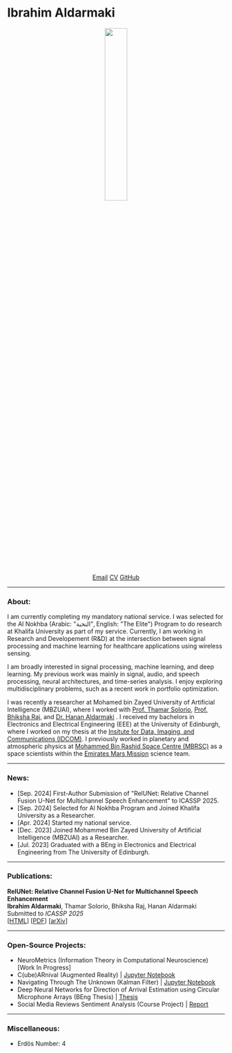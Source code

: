# Ibrahim Aldarmaki

[//]: #![fake_cameraman](https://github.com/i-aldarmaki/personal_website/assets/139388233/7a287150-afc5-4601-ab8e-f75b1be9687b?classes=float-right)
[//]:<p align="center" width="100%" border-radius="200px">
[//]:    <img width="32%" src="https://github.com/i-aldarmaki/personal_website/assets/139388233/7a287150-afc5-4601-ab8e-f75b1be9687b"> 
[//]:</p>

[//]: #![personal_picture](https://github.com/i-aldarmaki/personal_website/assets/139388233/69a3f45f-b241-4fc1-9c10-9d0b9e8c809f)
[//]:#![transparent_picture](https://github.com/i-aldarmaki/personal_website/assets/139388233/578ae050-a75a-4e30-b461-1c596d8584a2)

[//]:#!kjhk[CV](https://drive.google.com/file/d/160MjWzBS4SaKJrNdwSVgc25cqbVzJ8jP/view?usp=drive_link)[GitHub](https://github.com/i-aldarmaki)


<p align="center" width="100%" border-radius="200px">
    <img width="32%" src="https://github.com/i-aldarmaki/personal_website/assets/139388233/578ae050-a75a-4e30-b461-1c596d8584a2"> 
</p>

<p align="center" width="100%" border-radius="200px">
    <a href="mailto:ibrahim.m.aldarmaki@outlook.com">Email</a>
    <a href="file/CV_IbrahimAldarmaki.pdf">CV</a>
    <a href="https://github.com/i-aldarmaki">GitHub</a>
</p>


***
### About:
I am currently completing my mandatory national service. I was selected for the Al Nokhba (Arabic: "النخبة", English: "The Elite") Program to do research at Khalifa University as part of my service. Currently, I am working in Research and Developement (R&D) at the intersection between signal processing and machine learning for healthcare applications using wireless sensing.

I am broadly interested in signal processing, machine learning, and deep learning. My previous work was mainly in signal, audio, and speech processing, neural architectures, and time-series analysis. I enjoy exploring multidisciplinary problems, such as a recent work in portfolio optimization.

I was recently a researcher at Mohamed bin Zayed University of Artificial Intelligence (MBZUAI), where I worked with 
[Prof. Thamar Solorio](https://mbzuai.ac.ae/study/faculty/thamar-solorio/), 
[Prof. Bhiksha Raj](https://cmu-mlsp.github.io/team/bhiksha_raj), and 
[Dr. Hanan Aldarmaki](https://mbzuai.ac.ae/study/faculty/hanan-al-darmaki/)
. I received my bachelors in Electronics and Electrical Engineering (EEE) at the University of Edinburgh, where I worked on my thesis at the 
[Insitute for Data, Imaging, and Communications (IDCOM)](https://www.eng.ed.ac.uk/research/institutes/idcom). 
I previously worked in planetary and atmospheric physics at [Mohammed Bin Rashid Space Centre (MBRSC)](https://www.mbrsc.ae/) as a space scientists within the [Emirates Mars Mission](https://www.emiratesmarsmission.ae/) science team. 


***
### News:
- [Sep. 2024] First-Author Submission of "RelUNet: Relative Channel Fusion U-Net for Multichannel Speech Enhancement" to ICASSP 2025.
- [Sep. 2024] Selected for Al Nokhba Program and Joined Khalifa University as a Researcher.
- [Apr. 2024] Started my national service.
- [Dec. 2023] Joined Mohammed Bin Zayed University of Artificial Intelligence (MBZUAI) as a Researcher.
- [Jul. 2023] Graduated with a BEng in Electronics and Electrical Engineering from The University of Edinburgh.

***
### Publications:
**RelUNet: Relative Channel Fusion U-Net for Multichannel Speech Enhancement**\
**Ibrahim Aldarmaki**, Thamar Solorio, Bhiksha Raj, Hanan Aldarmaki\
Submitted to *ICASSP 2025*\
[[HTML](https://arxiv.org/html/2410.05019v1)] [[PDF](https://arxiv.org/pdf/2410.05019)] [[arXiv](https://arxiv.org/abs/2410.05019)]


***
### Open-Source Projects:
* NeuroMetrics (Information Theory in Computational Neuroscience) [Work In Progress]
* C(ube)ARnival (Augmented Reality) \| [Jupyter Notebook](https://github.com/i-aldarmaki/CubeARnival/blob/main/CubeARnival_chessboard.ipynb)
* Navigating Through The Unknown (Kalman Filter) \| [Jupyter Notebook](https://github.com/i-aldarmaki/Navigating-Through-the-Unknown/blob/main/Navigating_Through_The_Unknown.ipynb)
* Deep Neural Networks for Direction of Arrival Estimation using Circular Microphone Arrays (BEng Thesis) \| [Thesis](file/BEng_Thesis_Ibrahim_Aldarmaki.pdf)
* Social Media Reviews Sentiment Analysis (Course Project) \| [Report](file/DAML4_CW2.pdf)


***
### Miscellaneous:
* Erdös Number: 4 
